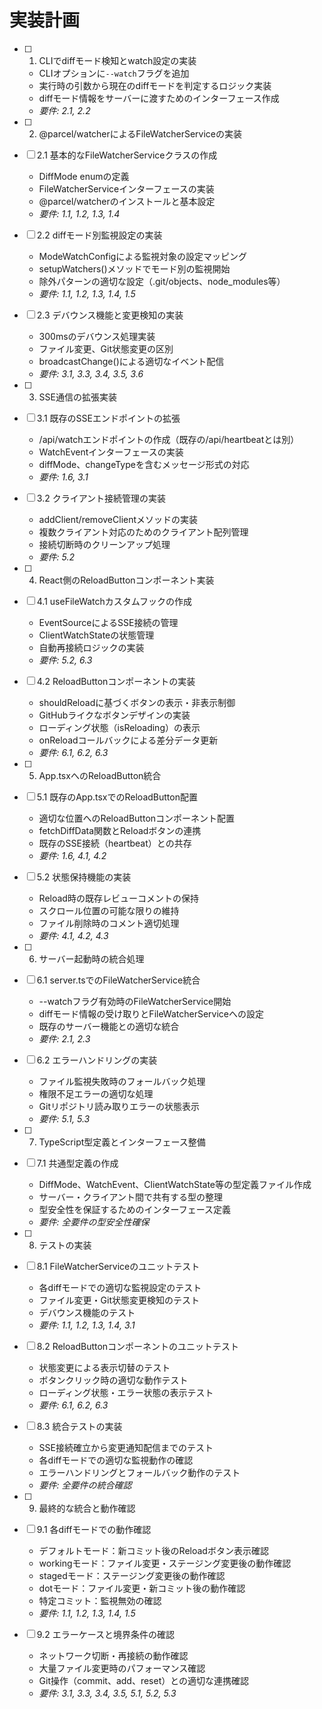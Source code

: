 # 実装計画

- [ ] 1. CLIでdiffモード検知とwatch設定の実装
  - CLIオプションに`--watch`フラグを追加
  - 実行時の引数から現在のdiffモードを判定するロジック実装
  - diffモード情報をサーバーに渡すためのインターフェース作成
  - _要件: 2.1, 2.2_

- [ ] 2. @parcel/watcherによるFileWatcherServiceの実装
- [ ] 2.1 基本的なFileWatcherServiceクラスの作成

  - DiffMode enumの定義
  - FileWatcherServiceインターフェースの実装
  - @parcel/watcherのインストールと基本設定
  - _要件: 1.1, 1.2, 1.3, 1.4_

- [ ] 2.2 diffモード別監視設定の実装

  - ModeWatchConfigによる監視対象の設定マッピング
  - setupWatchers()メソッドでモード別の監視開始
  - 除外パターンの適切な設定（.git/objects、node_modules等）
  - _要件: 1.1, 1.2, 1.3, 1.4, 1.5_

- [ ] 2.3 デバウンス機能と変更検知の実装

  - 300msのデバウンス処理実装
  - ファイル変更、Git状態変更の区別
  - broadcastChange()による適切なイベント配信
  - _要件: 3.1, 3.3, 3.4, 3.5, 3.6_

- [ ] 3. SSE通信の拡張実装
- [ ] 3.1 既存のSSEエンドポイントの拡張

  - /api/watchエンドポイントの作成（既存の/api/heartbeatとは別）
  - WatchEventインターフェースの実装
  - diffMode、changeTypeを含むメッセージ形式の対応
  - _要件: 1.6, 3.1_

- [ ] 3.2 クライアント接続管理の実装

  - addClient/removeClientメソッドの実装
  - 複数クライアント対応のためのクライアント配列管理
  - 接続切断時のクリーンアップ処理
  - _要件: 5.2_

- [ ] 4. React側のReloadButtonコンポーネント実装
- [ ] 4.1 useFileWatchカスタムフックの作成

  - EventSourceによるSSE接続の管理
  - ClientWatchStateの状態管理
  - 自動再接続ロジックの実装
  - _要件: 5.2, 6.3_

- [ ] 4.2 ReloadButtonコンポーネントの実装

  - shouldReloadに基づくボタンの表示・非表示制御
  - GitHubライクなボタンデザインの実装
  - ローディング状態（isReloading）の表示
  - onReloadコールバックによる差分データ更新
  - _要件: 6.1, 6.2, 6.3_

- [ ] 5. App.tsxへのReloadButton統合
- [ ] 5.1 既存のApp.tsxでのReloadButton配置

  - 適切な位置へのReloadButtonコンポーネント配置
  - fetchDiffData関数とReloadボタンの連携
  - 既存のSSE接続（heartbeat）との共存
  - _要件: 1.6, 4.1, 4.2_

- [ ] 5.2 状態保持機能の実装

  - Reload時の既存レビューコメントの保持
  - スクロール位置の可能な限りの維持
  - ファイル削除時のコメント適切処理
  - _要件: 4.1, 4.2, 4.3_

- [ ] 6. サーバー起動時の統合処理
- [ ] 6.1 server.tsでのFileWatcherService統合

  - --watchフラグ有効時のFileWatcherService開始
  - diffモード情報の受け取りとFileWatcherServiceへの設定
  - 既存のサーバー機能との適切な統合
  - _要件: 2.1, 2.3_

- [ ] 6.2 エラーハンドリングの実装

  - ファイル監視失敗時のフォールバック処理
  - 権限不足エラーの適切な処理
  - Gitリポジトリ読み取りエラーの状態表示
  - _要件: 5.1, 5.3_

- [ ] 7. TypeScript型定義とインターフェース整備
- [ ] 7.1 共通型定義の作成

  - DiffMode、WatchEvent、ClientWatchState等の型定義ファイル作成
  - サーバー・クライアント間で共有する型の整理
  - 型安全性を保証するためのインターフェース定義
  - _要件: 全要件の型安全性確保_

- [ ] 8. テストの実装
- [ ] 8.1 FileWatcherServiceのユニットテスト

  - 各diffモードでの適切な監視設定のテスト
  - ファイル変更・Git状態変更検知のテスト
  - デバウンス機能のテスト
  - _要件: 1.1, 1.2, 1.3, 1.4, 3.1_

- [ ] 8.2 ReloadButtonコンポーネントのユニットテスト

  - 状態変更による表示切替のテスト
  - ボタンクリック時の適切な動作テスト
  - ローディング状態・エラー状態の表示テスト
  - _要件: 6.1, 6.2, 6.3_

- [ ] 8.3 統合テストの実装

  - SSE接続確立から変更通知配信までのテスト
  - 各diffモードでの適切な監視動作の確認
  - エラーハンドリングとフォールバック動作のテスト
  - _要件: 全要件の統合確認_

- [ ] 9. 最終的な統合と動作確認
- [ ] 9.1 各diffモードでの動作確認

  - デフォルトモード：新コミット後のReloadボタン表示確認
  - workingモード：ファイル変更・ステージング変更後の動作確認
  - stagedモード：ステージング変更後の動作確認
  - dotモード：ファイル変更・新コミット後の動作確認
  - 特定コミット：監視無効の確認
  - _要件: 1.1, 1.2, 1.3, 1.4, 1.5_

- [ ] 9.2 エラーケースと境界条件の確認

  - ネットワーク切断・再接続の動作確認
  - 大量ファイル変更時のパフォーマンス確認
  - Git操作（commit、add、reset）との適切な連携確認
  - _要件: 3.1, 3.3, 3.4, 3.5, 5.1, 5.2, 5.3_